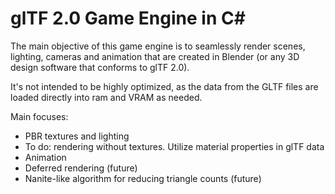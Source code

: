 # glTF 2.0 Game Engine in C#
The main objective of this game engine is to seamlessly render scenes, lighting, cameras and animation that are created in Blender (or any 3D design software that conforms to glTF 2.0).

It's not intended to be highly optimized, as the data from the GLTF files are loaded directly into ram and VRAM as needed.

Main focuses:
- PBR textures and lighting
-   To do: rendering without textures. Utilize material properties in glTF data
- Animation
- Deferred rendering (future)
- Nanite-like algorithm for reducing triangle counts (future)
